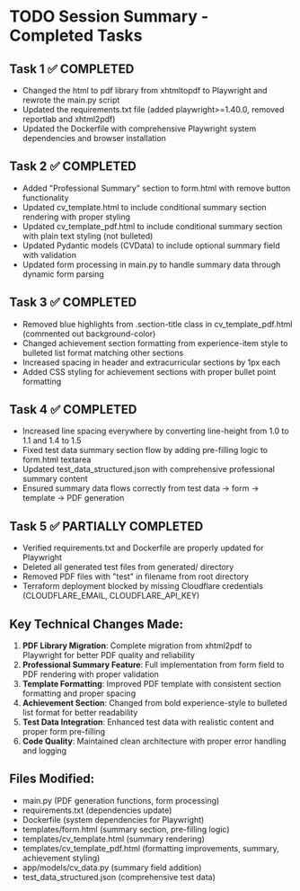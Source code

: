# TODO Session Summary - Completed Tasks

## Task 1 ✅ COMPLETED
- Changed the html to pdf library from xhtmltopdf to Playwright and rewrote the main.py script
- Updated the requirements.txt file (added playwright>=1.40.0, removed reportlab and xhtml2pdf)
- Updated the Dockerfile with comprehensive Playwright system dependencies and browser installation

## Task 2 ✅ COMPLETED  
- Added "Professional Summary" section to form.html with remove button functionality
- Updated cv_template.html to include conditional summary section rendering with proper styling
- Updated cv_template_pdf.html to include conditional summary section with plain text styling (not bulleted)
- Updated Pydantic models (CVData) to include optional summary field with validation
- Updated form processing in main.py to handle summary data through dynamic form parsing

## Task 3 ✅ COMPLETED
- Removed blue highlights from .section-title class in cv_template_pdf.html (commented out background-color)
- Changed achievement section formatting from experience-item style to bulleted list format matching other sections
- Increased spacing in header and extracurricular sections by 1px each
- Added CSS styling for achievement sections with proper bullet point formatting

## Task 4 ✅ COMPLETED
- Increased line spacing everywhere by converting line-height from 1.0 to 1.1 and 1.4 to 1.5
- Fixed test data summary section flow by adding pre-filling logic to form.html textarea
- Updated test_data_structured.json with comprehensive professional summary content
- Ensured summary data flows correctly from test data → form → template → PDF generation

## Task 5 ✅ PARTIALLY COMPLETED
- Verified requirements.txt and Dockerfile are properly updated for Playwright
- Deleted all generated test files from generated/ directory
- Removed PDF files with "test" in filename from root directory
- Terraform deployment blocked by missing Cloudflare credentials (CLOUDFLARE_EMAIL, CLOUDFLARE_API_KEY)

## Key Technical Changes Made:
1. **PDF Library Migration**: Complete migration from xhtml2pdf to Playwright for better PDF quality and reliability
2. **Professional Summary Feature**: Full implementation from form field to PDF rendering with proper validation
3. **Template Formatting**: Improved PDF template with consistent section formatting and proper spacing
4. **Achievement Section**: Changed from bold experience-style to bulleted list format for better readability
5. **Test Data Integration**: Enhanced test data with realistic content and proper form pre-filling
6. **Code Quality**: Maintained clean architecture with proper error handling and logging

## Files Modified:
- main.py (PDF generation functions, form processing)
- requirements.txt (dependencies update)
- Dockerfile (system dependencies for Playwright)
- templates/form.html (summary section, pre-filling logic)
- templates/cv_template.html (summary rendering)
- templates/cv_template_pdf.html (formatting improvements, summary, achievement styling)
- app/models/cv_data.py (summary field addition)
- test_data_structured.json (comprehensive test data)
